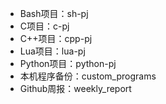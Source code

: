* Bash项目：sh-pj
* C项目：c-pj
* C++项目：cpp-pj
* Lua项目：lua-pj
* Python项目：python-pj
* 本机程序备份：custom\_programs
* Github周报：weekly\_report

